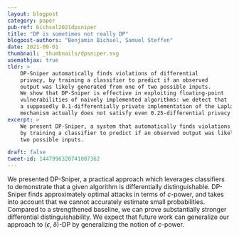 ```yaml
---
layout: blogpost
category: paper
pub-ref: bichsel2021dpsniper
title: "DP is sometimes not really DP"
blogpost-authors: "Benjamin Bichsel, Samuel Steffen"
date: 2021-09-01
thumbnail: _thumbnails/dpsniper.svg
usemathjax: true
tldr: >
    DP-Sniper automatically finds violations of differential 
    privacy, by training a classifier to predict if an observed 
    output was likely generated from one of two possible inputs. 
    We show that DP-Sniper is effective in exploiting floating-point 
    vulnerabilities of naively implemented algorithms: we detect that
    a supposedly 0.1-differentially private implementation of the Laplace
    mechanism actually does not satisfy even 0.25-differential privacy.
excerpt: >
    We present DP-Sniper, a system that automatically finds violations of differential privacy,
    by training a classifier to predict if an observed output was likely generated from one of
    two possible inputs.

draft: false
tweet-id: 1447996320741007362
---
```


We presented DP-Sniper, a practical approach which leverages classifiers to
demonstrate that a given algorithm is differentially distinguishable. DP-Sniper
finds approximately optimal attacks in terms of $c$-power, and takes into
account that we cannot accurately estimate small probabilities. Compared to a
strengthened baseline, we can prove substantially stronger differential
distinguishability. We expect that future work can generalize our approach to
($\epsilon$, $\delta$)-DP by generalizing the notion of $c$-power.